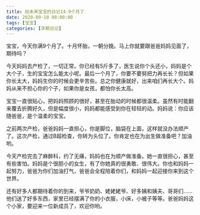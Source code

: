 ```yaml
---
title: 给未来宝宝的日记14-9个月了
date: 2020-09-10 08:00:00
tags: [宝宝]
categories: [孕期日记]
---
```


宝宝，今天你满9个月了。十月怀胎，一朝分娩。马上你就要跟爸爸妈妈见面了，期待吗？

<!--more-->

今天妈妈去产检了，一切正常。你已经有5斤多了，医生说你个头还小，妈妈是个大个子，生的宝宝怎么能太小呢。最后一个月了，你要不要努把力再长长？但如果你长太大，妈妈生你的时候会更辛苦些。总之你健康就好，出来咱们再长大个。妈妈从来不担心你的个子，如果你是女孩，都怕你长太高。

宝宝一直很贴心，把妈妈照顾的很好，甚至在胎动的时候都很温柔。虽然有时能翻来覆去折腾好久，但是幅度很小，妈妈都能感受到你在轻轻的动。妈妈说：你应该随爸爸，是个温柔的宝宝。

之前两次产检，爸爸妈妈一直担心，你是脚位，脑袋在上面，这样就没办法顺产了。这次产检，通过B超检查，你转为头位了。你肯定也在为出生做准备吧？加油哟。

今天产检完去了麻醉科，约了无痛，妈妈也在为顺产做准备。她一直很担心，甚至有些害怕。妈妈是个很胆小的女生，有了你她真的很勇敢、很伟大。你也和妈妈一起努力，爸爸为你们加油打气，爸爸会全程陪着你们，和妈妈一起迎接你来到这个世界。

还有好多人都期待着你的到来，爷爷奶奶、姥姥姥爷、好多姨和姨夫、哥哥们……他们送了好多东西，家里已经摆满了你的小衣服，小床，小被子等等。爸爸妈妈这个小家，要迎来一位新成员了，欢迎你哟。

